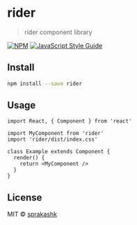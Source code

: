 # rider

> rider component library

[![NPM](https://img.shields.io/npm/v/rider.svg)](https://www.npmjs.com/package/rider) [![JavaScript Style Guide](https://img.shields.io/badge/code_style-standard-brightgreen.svg)](https://standardjs.com)

## Install

```bash
npm install --save rider
```

## Usage

```tsx
import React, { Component } from 'react'

import MyComponent from 'rider'
import 'rider/dist/index.css'

class Example extends Component {
  render() {
    return <MyComponent />
  }
}
```

## License

MIT © [sprakashk](https://github.com/sprakashk)
